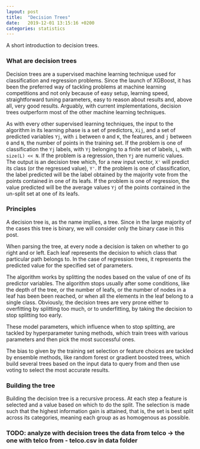 ```yaml
---
layout: post
title:  "Decision Trees"
date:   2019-12-01 13:15:16 +0200
categories: statistics
---
```

A short introduction to decision trees.

### What are decision trees

Decision trees are a supervised machine learning technique used for classification and regression problems. Since the launch of XGBoost, it has been the preferred way of tackling problems at machine learning competitions and not only because of easy setup, learning speed, straightforward tuning parameters, easy to reason about results and, above all, very good results. Arguably, with current implementations, decision trees outperform most of the other machine learning techniques.

As with every other supervised learning techniques, the input to the algorithm in its learning phase is a set of predictors, `Xij`, and a set of predicted variables `Yj`, with `i` between `0` and `K`, the features, and `j` between `0` and `N`, the number of points in the training set. If the problem is one of classification the `Yj` labels, with `Yj` belonging to a finite set of labels, `L`, with `size(L) << N`.  If the problem is a regression, then `Yj` are  numeric values. The output is an decision tree which, for a new input vector, `X'` will predict its class (or the regressed value), `Y'`. If the problem is one of classification, the label predicted will be the label obtained by the majority vote from the points contained in one of its leafs. If the problem is one of regression, the value predicted will be the average values `Yj` of the points contained in the un-split set at one of its leafs. 

### Principles

A decision tree is, as the name implies, a tree. Since in the large majority of the cases this tree is binary, we will consider only the binary case in this post. 

When parsing the tree, at every node a decision is taken on whether to go right and or left. Each leaf represents the decision to which class that particular path belongs to. In the case of regression trees, it represents the predicted value for the specified set of parameters. 

The algorithm works by splitting the nodes based on the value of one of its predictor variables. The algorithm stops usually after some conditions, like the depth of the tree, or the number of leafs, or the number of nodes in a leaf has been been reached, or when all the elements in the leaf belong to a single class. Obviously, the decision trees are very prone either to overfitting by splitting too much, or to underfitting, by taking the decision to stop splitting too early.

These model parameters, which influence when to stop splitting, are tackled by hyperparameter tuning methods, which train trees with various parameters and then pick the most successful ones. 

The bias to given by the training set selection or feature choices are tackled by ensemble methods, like random forest or gradient boosted trees, which build several trees based on the input data to query from and then use voting to select the most accurate results.

### Building the tree

Building the decision tree is a recursive process. At each step a feature is selected and a value based on which to do the split. The selection is made such that the highest information gain is attained, that is, the set is best split across its categories, meaning each group as as homogenous as possible. 

### TODO: analyze with decision trees the data from telco -> the one with telco from  - telco.csv in data folder